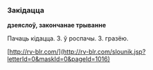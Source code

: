 ### Закідацца
**дзеяслоў, закончанае трыванне**

Пачаць кідацца. З. ў роспачы. З. гразёю.

<a rel="author">[http://rv-blr.com/](http://rv-blr.com/slounik.jsp?letterId=0&maskId=0&pageId=1016)</a>

